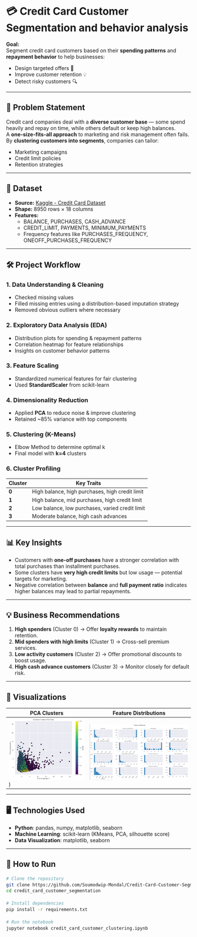 # 💳 Credit Card Customer Segmentation and behavior analysis

**Goal:**  
Segment credit card customers based on their **spending patterns** and **repayment behavior** to help businesses:
- Design targeted offers 🎯  
- Improve customer retention 💡  
- Detect risky customers 🔍  

---

## 📌 Problem Statement
Credit card companies deal with a **diverse customer base** — some spend heavily and repay on time, while others default or keep high balances.  
A **one-size-fits-all approach** to marketing and risk management often fails.  
By **clustering customers into segments**, companies can tailor:
- Marketing campaigns
- Credit limit policies
- Retention strategies

---

## 📂 Dataset
- **Source:** [Kaggle - Credit Card Dataset](https://www.kaggle.com/datasets/arjunbhasin2013/ccdata)
- **Shape:** 8950 rows × 18 columns
- **Features:**
  - BALANCE, PURCHASES, CASH_ADVANCE
  - CREDIT_LIMIT, PAYMENTS, MINIMUM_PAYMENTS
  - Frequency features like PURCHASES_FREQUENCY, ONEOFF_PURCHASES_FREQUENCY

---

## 🛠 Project Workflow
### **1. Data Understanding & Cleaning**
- Checked missing values  
- Filled missing entries using a distribution-based imputation strategy  
- Removed obvious outliers where necessary

### **2. Exploratory Data Analysis (EDA)**
- Distribution plots for spending & repayment patterns  
- Correlation heatmap for feature relationships  
- Insights on customer behavior patterns

### **3. Feature Scaling**
- Standardized numerical features for fair clustering  
- Used **StandardScaler** from scikit-learn

### **4. Dimensionality Reduction**
- Applied **PCA** to reduce noise & improve clustering
- Retained ~85% variance with top components

### **5. Clustering (K-Means)**
- Elbow Method to determine optimal k   
- Final model with **k=4** clusters

### **6. Cluster Profiling**
| Cluster | Key Traits |
|---------|------------|
| **0** | High balance, high purchases, high credit limit |
| **1** | High balance, mid purchases, high credit limit |
| **2** | Low balance, low purchases, varied credit limit |
| **3** | Moderate balance, high cash advances |

---

## 📊 Key Insights
- Customers with **one-off purchases** have a stronger correlation with total purchases than installment purchases.
- Some clusters have **very high credit limits** but low usage — potential targets for marketing.
- Negative correlation between **balance** and **full payment ratio** indicates higher balances may lead to partial repayments.

---

## 💡 Business Recommendations
1. **High spenders** (Cluster 0) → Offer **loyalty rewards** to maintain retention.  
2. **Mid spenders with high limits** (Cluster 1) → Cross-sell premium services.  
3. **Low activity customers** (Cluster 2) → Offer promotional discounts to boost usage.  
4. **High cash advance customers** (Cluster 3) → Monitor closely for default risk.  

---

## 📸 Visualizations
| PCA Clusters | Feature Distributions |
|--------------|-----------------------|
| ![Clusters](https://github.com/Soumodwip-Mondal/Credit-Card-Customer-Segmentaion/blob/main/chart_image/final_clusters.png)) | ![Distributions](https://github.com/Soumodwip-Mondal/Credit-Card-Customer-Segmentaion/blob/main/chart_image/distributions.png) |

---

## 🖥 Technologies Used
- **Python**: pandas, numpy, matplotlib, seaborn
- **Machine Learning**: scikit-learn (KMeans, PCA, silhouette score)
- **Data Visualization**: matplotlib, seaborn

---

## 🚀 How to Run
```bash
# Clone the repository
git clone https://github.com/Soumodwip-Mondal/Credit-Card-Customer-Segmentaion
cd credit_card_customer_segmentation

# Install dependencies
pip install -r requirements.txt

# Run the notebook
jupyter notebook credit_card_customer_clustering.ipynb
